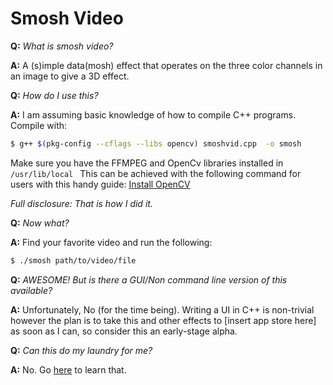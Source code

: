 # Smosh Video

**Q:** _What is smosh video?_

**A:** A (s)imple data(mosh) effect that operates on the three color channels in an image to give a 3D effect.

**Q:** _How do I use this?_

**A:** I am assuming basic knowledge of how to compile C++ programs. Compile with:

```sh
$ g++ $(pkg-config --cflags --libs opencv) smoshvid.cpp  -o smosh
```

Make sure you have the FFMPEG and OpenCv libraries installed in `/usr/lib/local `
This can be achieved with the following command for users with this handy guide: [Install OpenCV](https://www.youtube.com/watch?v=mJWVz3ncRoo) 

_Full disclosure: That is how I did it._

**Q:** _Now what?_

**A:** Find your favorite video and run the following:
        
```sh
$ ./smosh path/to/video/file
```

**Q:** _AWESOME! But is there a GUI/Non command line version of this available?_

**A:** Unfortunately, No (for the time being). Writing a UI in C++ is non-trivial however the plan is to take this and other effects to [insert app store here] as soon as I can, so consider this an early-stage alpha.

**Q:** _Can this do my laundry for me?_

**A:** No. Go [here](http://plcs.net/) to learn that.
